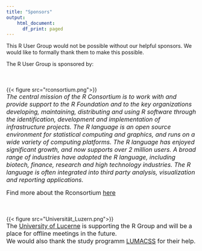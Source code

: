 ```yaml
---
title: "Sponsors"
output: 
    html_document: 
      df_print: paged
---
```




This R User Group would not be possible without our helpful sponsors. We would like to formally thank them to make this possible. 

The R User Group is sponsored by:
<br>
<br>
<br>
<br>
{{< figure src="rconsortium.png">}}
<br>
<font size = "3"> *The central mission of the R Consortium is to work with and provide support to the R Foundation and to the key organizations developing, maintaining, distributing and using R software through the identification, development and implementation of infrastructure projects.
The R language is an open source environment for statistical computing and graphics, and runs on a wide variety of computing platforms. The R language has enjoyed significant growth, and now supports over 2 million users. A broad range of industries have adopted the R language, including biotech, finance, research and high technology industries. The R language is often integrated into third party analysis, visualization and reporting applications.* 

Find more about the Rconsortium [here](https://www.r-consortium.org/)</font>
<br> 
<br> 
<br>   
{{< figure src="Universität_Luzern.png">}}
<br>
<font size = "3">The [University of Lucerne](https://www.unilu.ch/) is supporting the R Group and will be a place for offline meetings in the future.<br>
We would also thank the study programm [LUMACSS](https://www.unilu.ch/index.php?id=9375&L=1&no_cache=1#c77821) for their help. </font>



